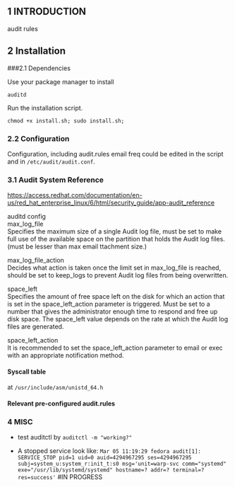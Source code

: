 ## 1 INTRODUCTION
audit rules


## 2 Installation
###2.1 Dependencies

Use your package manager to install

`auditd`


Run the installation script.

```
chmod +x install.sh; sudo install.sh;
```
### 2.2 Configuration

Configuration, including
audit.rules
email freq
could be edited in the script and in `/etc/audit/audit.conf`.

### 3.1 Audit System Reference

https://access.redhat.com/documentation/en-us/red_hat_enterprise_linux/6/html/security_guide/app-audit_reference

auditd config  
max_log_file  
    Specifies the maximum size of a single Audit log file, must be set to make full use of the available space on the partition that holds the Audit log files.
    (must be lesser than max email ttachment size.)

max_log_file_action  
    Decides what action is taken once the limit set in max_log_file is reached, should be set to keep_logs to prevent Audit log files from being overwritten.

space_left  
    Specifies the amount of free space left on the disk for which an action that is set in the space_left_action parameter is triggered. Must be set to a number that gives the administrator enough time to respond and free up disk space. The space_left value depends on the rate at which the Audit log files are generated. 

space_left_action  
    It is recommended to set the space_left_action parameter to email or exec with an appropriate notification method.

#### Syscall table

at `/usr/include/asm/unistd_64.h`

#### Relevant pre-configured audit.rules


### 4 MISC

- test auditctl by `auditctl -m "working?"` 

- A stopped service look like:
`Mar 05 11:19:29 fedora audit[1]: SERVICE_STOP pid=1 uid=0 auid=4294967295 ses=4294967295 subj=system_u:system_r:init_t:s0 msg='unit=warp-svc comm="systemd" exe="/usr/lib/systemd/systemd" hostname=? addr=? terminal=? res=success'`
#IN PROGRESS

